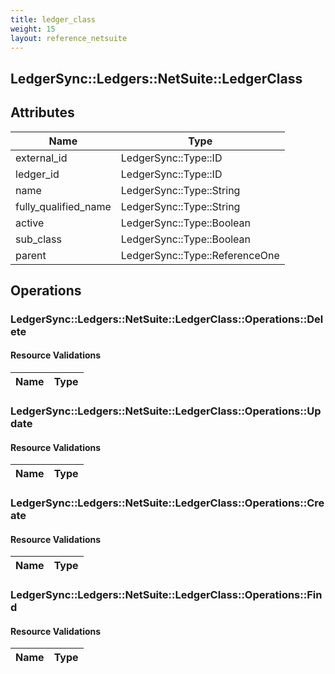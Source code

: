 ```yaml
---
title: ledger_class
weight: 15
layout: reference_netsuite
---
```


## LedgerSync::Ledgers::NetSuite::LedgerClass

## Attributes

| Name | Type |
| ---- | ---- |
| external_id | LedgerSync::Type::ID |
| ledger_id | LedgerSync::Type::ID |
| name | LedgerSync::Type::String |
| fully_qualified_name | LedgerSync::Type::String |
| active | LedgerSync::Type::Boolean |
| sub_class | LedgerSync::Type::Boolean |
| parent | LedgerSync::Type::ReferenceOne |


## Operations

### LedgerSync::Ledgers::NetSuite::LedgerClass::Operations::Delete

#### Resource Validations

| Name | Type |
| ---- | ---- |
### LedgerSync::Ledgers::NetSuite::LedgerClass::Operations::Update

#### Resource Validations

| Name | Type |
| ---- | ---- |
### LedgerSync::Ledgers::NetSuite::LedgerClass::Operations::Create

#### Resource Validations

| Name | Type |
| ---- | ---- |
### LedgerSync::Ledgers::NetSuite::LedgerClass::Operations::Find

#### Resource Validations

| Name | Type |
| ---- | ---- |
